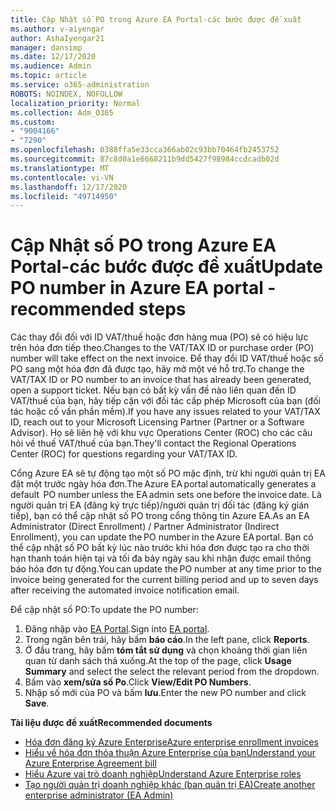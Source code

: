```yaml
---
title: Cập Nhật số PO trong Azure EA Portal-các bước được đề xuất
ms.author: v-aiyengar
author: AshaIyengar21
manager: dansimp
ms.date: 12/17/2020
ms.audience: Admin
ms.topic: article
ms.service: o365-administration
ROBOTS: NOINDEX, NOFOLLOW
localization_priority: Normal
ms.collection: Adm_O365
ms.custom:
- "9004166"
- "7290"
ms.openlocfilehash: 0388ffa5e33cca366ab02c93bb70464fb2453752
ms.sourcegitcommit: 87c8d0a1e6668211b9dd5427f98984ccdcadb02d
ms.translationtype: MT
ms.contentlocale: vi-VN
ms.lasthandoff: 12/17/2020
ms.locfileid: "49714950"
---
```

# <a name="update-po-number-in-azure-ea-portal---recommended-steps"></a><span data-ttu-id="5b7ef-102">Cập Nhật số PO trong Azure EA Portal-các bước được đề xuất</span><span class="sxs-lookup"><span data-stu-id="5b7ef-102">Update PO number in Azure EA portal - recommended steps</span></span>

<span data-ttu-id="5b7ef-103">Các thay đổi đối với ID VAT/thuế hoặc đơn hàng mua (PO) sẽ có hiệu lực trên hóa đơn tiếp theo.</span><span class="sxs-lookup"><span data-stu-id="5b7ef-103">Changes to the VAT/TAX ID or purchase order (PO) number will take effect on the next invoice.</span></span> <span data-ttu-id="5b7ef-104">Để thay đổi ID VAT/thuế hoặc số PO sang một hóa đơn đã được tạo, hãy mở một vé hỗ trợ.</span><span class="sxs-lookup"><span data-stu-id="5b7ef-104">To change the VAT/TAX ID or PO number to an invoice that has already been generated, open a support ticket.</span></span> <span data-ttu-id="5b7ef-105">Nếu bạn có bất kỳ vấn đề nào liên quan đến ID VAT/thuế của bạn, hãy tiếp cận với đối tác cấp phép Microsoft của bạn (đối tác hoặc cố vấn phần mềm).</span><span class="sxs-lookup"><span data-stu-id="5b7ef-105">If you have any issues related to your VAT/TAX ID, reach out to your Microsoft Licensing Partner (Partner or a Software Advisor).</span></span> <span data-ttu-id="5b7ef-106">Họ sẽ liên hệ với khu vực Operations Center (ROC) cho các câu hỏi về thuế VAT/thuế của bạn.</span><span class="sxs-lookup"><span data-stu-id="5b7ef-106">They'll contact the Regional Operations Center (ROC) for questions regarding your VAT/TAX ID.</span></span> 

<span data-ttu-id="5b7ef-107">Cổng Azure EA sẽ tự động tạo một số PO mặc định, trừ khi người quản trị EA đặt một trước ngày hóa đơn.</span><span class="sxs-lookup"><span data-stu-id="5b7ef-107">The Azure EA portal automatically generates a default  PO number unless the EA admin sets one before the invoice date.</span></span> <span data-ttu-id="5b7ef-108">Là người quản trị EA (đăng ký trực tiếp)/người quản trị đối tác (đăng ký gián tiếp), bạn có thể cập nhật số PO trong cổng thông tin Azure EA.</span><span class="sxs-lookup"><span data-stu-id="5b7ef-108">As an EA Administrator (Direct Enrollment) / Partner Administrator (Indirect Enrollment), you can update the PO number in the Azure EA portal.</span></span> <span data-ttu-id="5b7ef-109">Bạn có thể cập nhật số PO bất kỳ lúc nào trước khi hóa đơn được tạo ra cho thời hạn thanh toán hiện tại và tối đa bảy ngày sau khi nhận được email thông báo hóa đơn tự động.</span><span class="sxs-lookup"><span data-stu-id="5b7ef-109">You can update the PO number at any time prior to the invoice being generated for the current billing period and up to seven days after receiving the automated invoice notification email.</span></span>    

<span data-ttu-id="5b7ef-110">Để cập nhật số PO:</span><span class="sxs-lookup"><span data-stu-id="5b7ef-110">To update the PO number:</span></span>

1. <span data-ttu-id="5b7ef-111">Đăng nhập vào [EA Portal](https://ea.azure.com/).</span><span class="sxs-lookup"><span data-stu-id="5b7ef-111">Sign into [EA portal](https://ea.azure.com/).</span></span>
1. <span data-ttu-id="5b7ef-112">Trong ngăn bên trái, hãy bấm **báo cáo**.</span><span class="sxs-lookup"><span data-stu-id="5b7ef-112">In the left pane, click **Reports**.</span></span>
1. <span data-ttu-id="5b7ef-113">Ở đầu trang, hãy bấm **tóm tắt sử dụng** và chọn khoảng thời gian liên quan từ danh sách thả xuống.</span><span class="sxs-lookup"><span data-stu-id="5b7ef-113">At the top of the page, click **Usage Summary** and select the select the relevant period from the dropdown.</span></span>
1. <span data-ttu-id="5b7ef-114">Bấm vào **xem/sửa số Po**.</span><span class="sxs-lookup"><span data-stu-id="5b7ef-114">Click **View/Edit PO Numbers**.</span></span>
1. <span data-ttu-id="5b7ef-115">Nhập số mới của PO và bấm **lưu**.</span><span class="sxs-lookup"><span data-stu-id="5b7ef-115">Enter the new PO number and click **Save**.</span></span>

<span data-ttu-id="5b7ef-116">**Tài liệu được đề xuất**</span><span class="sxs-lookup"><span data-stu-id="5b7ef-116">**Recommended documents**</span></span> 

- [<span data-ttu-id="5b7ef-117">Hóa đơn đăng ký Azure Enterprise</span><span class="sxs-lookup"><span data-stu-id="5b7ef-117">Azure enterprise enrollment invoices</span></span>](https://docs.microsoft.com/azure/billing/billing-ea-portal-enrollment-invoices) 
- [<span data-ttu-id="5b7ef-118">Hiểu về hóa đơn thỏa thuận Azure Enterprise của bạn</span><span class="sxs-lookup"><span data-stu-id="5b7ef-118">Understand your Azure Enterprise Agreement bill</span></span>](https://docs.microsoft.com/azure/billing/billing-understand-your-bill-ea)  
- [<span data-ttu-id="5b7ef-119">Hiểu Azure vai trò doanh nghiệp</span><span class="sxs-lookup"><span data-stu-id="5b7ef-119">Understand Azure Enterprise roles</span></span>](https://docs.microsoft.com/azure/billing/billing-understand-your-bill-ea) 
- [<span data-ttu-id="5b7ef-120">Tạo người quản trị doanh nghiệp khác (ban quản trị EA)</span><span class="sxs-lookup"><span data-stu-id="5b7ef-120">Create another enterprise administrator (EA Admin)</span></span>](https://docs.microsoft.com/azure/cost-management-billing/manage/ea-portal-administration#create-another-enterprise-administrator) 
